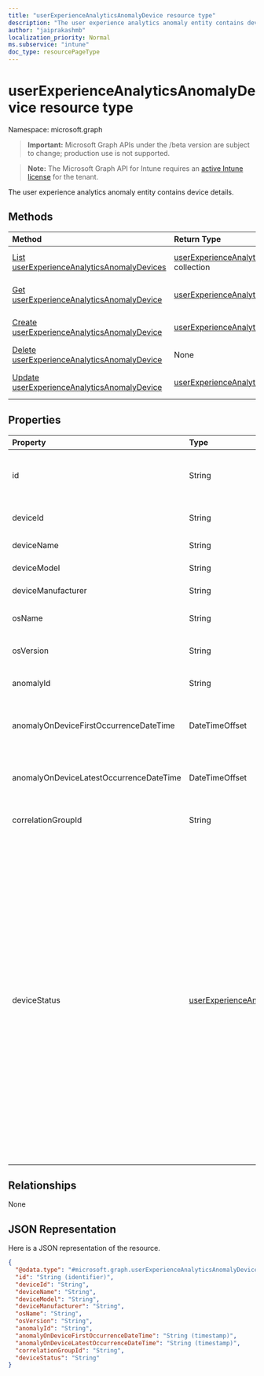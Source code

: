 ```yaml
---
title: "userExperienceAnalyticsAnomalyDevice resource type"
description: "The user experience analytics anomaly entity contains device details."
author: "jaiprakashmb"
localization_priority: Normal
ms.subservice: "intune"
doc_type: resourcePageType
---
```


# userExperienceAnalyticsAnomalyDevice resource type

Namespace: microsoft.graph

> **Important:** Microsoft Graph APIs under the /beta version are subject to change; production use is not supported.

> **Note:** The Microsoft Graph API for Intune requires an [active Intune license](https://go.microsoft.com/fwlink/?linkid=839381) for the tenant.

The user experience analytics anomaly entity contains device details.

## Methods
|Method|Return Type|Description|
|:---|:---|:---|
|[List userExperienceAnalyticsAnomalyDevices](../api/intune-devices-userexperienceanalyticsanomalydevice-list.md)|[userExperienceAnalyticsAnomalyDevice](../resources/intune-devices-userexperienceanalyticsanomalydevice.md) collection|List properties and relationships of the [userExperienceAnalyticsAnomalyDevice](../resources/intune-devices-userexperienceanalyticsanomalydevice.md) objects.|
|[Get userExperienceAnalyticsAnomalyDevice](../api/intune-devices-userexperienceanalyticsanomalydevice-get.md)|[userExperienceAnalyticsAnomalyDevice](../resources/intune-devices-userexperienceanalyticsanomalydevice.md)|Read properties and relationships of the [userExperienceAnalyticsAnomalyDevice](../resources/intune-devices-userexperienceanalyticsanomalydevice.md) object.|
|[Create userExperienceAnalyticsAnomalyDevice](../api/intune-devices-userexperienceanalyticsanomalydevice-create.md)|[userExperienceAnalyticsAnomalyDevice](../resources/intune-devices-userexperienceanalyticsanomalydevice.md)|Create a new [userExperienceAnalyticsAnomalyDevice](../resources/intune-devices-userexperienceanalyticsanomalydevice.md) object.|
|[Delete userExperienceAnalyticsAnomalyDevice](../api/intune-devices-userexperienceanalyticsanomalydevice-delete.md)|None|Deletes a [userExperienceAnalyticsAnomalyDevice](../resources/intune-devices-userexperienceanalyticsanomalydevice.md).|
|[Update userExperienceAnalyticsAnomalyDevice](../api/intune-devices-userexperienceanalyticsanomalydevice-update.md)|[userExperienceAnalyticsAnomalyDevice](../resources/intune-devices-userexperienceanalyticsanomalydevice.md)|Update the properties of a [userExperienceAnalyticsAnomalyDevice](../resources/intune-devices-userexperienceanalyticsanomalydevice.md) object.|

## Properties
|Property|Type|Description|
|:---|:---|:---|
|id|String|The unique identifier for the user experience analytics anomaly device object.|
|deviceId|String|The unique identifier of the device.|
|deviceName|String|The name of the device.|
|deviceModel|String|The model name of the device.|
|deviceManufacturer|String|The manufacturer name of the device.|
|osName|String|The name of the OS installed on the device.|
|osVersion|String|The OS version installed on the device.|
|anomalyId|String|The unique identifier of the anomaly.|
|anomalyOnDeviceFirstOccurrenceDateTime|DateTimeOffset|Indicates the first occurance date and time for the anomaly on the device.|
|anomalyOnDeviceLatestOccurrenceDateTime|DateTimeOffset|Indicates the latest occurance date and time for the anomaly on the device.|
|correlationGroupId|String|The unique identifier of the correlation group.|
|deviceStatus|[userExperienceAnalyticsDeviceStatus](../resources/intune-devices-userexperienceanalyticsdevicestatus.md)|Indicates the device status with respect to the correlation group. At risk devices are devices that share correlation group features but may not yet be affected by an anomaly, such as when a device is experiencing crashes on an application but that application has not been used on the device but is currently installed. This could lead to the device becoming anomalous if the application in question were to be used. Possible values are: anomolous, affected or atRisk. Possible values are: `anomalous`, `affected`, `atRisk`, `unknownFutureValue`.|

## Relationships
None

## JSON Representation
Here is a JSON representation of the resource.
<!-- {
  "blockType": "resource",
  "keyProperty": "id",
  "@odata.type": "microsoft.graph.userExperienceAnalyticsAnomalyDevice"
}
-->
``` json
{
  "@odata.type": "#microsoft.graph.userExperienceAnalyticsAnomalyDevice",
  "id": "String (identifier)",
  "deviceId": "String",
  "deviceName": "String",
  "deviceModel": "String",
  "deviceManufacturer": "String",
  "osName": "String",
  "osVersion": "String",
  "anomalyId": "String",
  "anomalyOnDeviceFirstOccurrenceDateTime": "String (timestamp)",
  "anomalyOnDeviceLatestOccurrenceDateTime": "String (timestamp)",
  "correlationGroupId": "String",
  "deviceStatus": "String"
}
```
